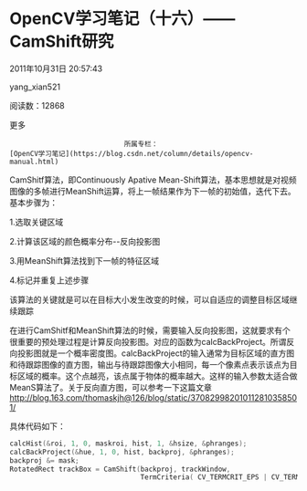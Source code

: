 # OpenCV学习笔记（十六）——CamShift研究

2011年10月31日 20:57:43

yang_xian521

阅读数：12868

更多

 								所属专栏： 																[OpenCV学习笔记](https://blog.csdn.net/column/details/opencv-manual.html) 																 							

 									

CamShitf算法，即Continuously Apative Mean-Shift算法，基本思想就是对视频图像的多帧进行MeanShift运算，将上一帧结果作为下一帧的初始值，迭代下去。基本步骤为：

1.选取关键区域

2.计算该区域的颜色概率分布--反向投影图

3.用MeanShift算法找到下一帧的特征区域

4.标记并重复上述步骤

该算法的关键就是可以在目标大小发生改变的时候，可以自适应的调整目标区域继续跟踪

在进行CamShitf和MeanShift算法的时候，需要输入反向投影图，这就要求有个很重要的预处理过程是计算反向投影图。对应的函数为calcBackProject。所谓反向投影图就是一个概率密度图。calcBackProject的输入通常为目标区域的直方图和待跟踪图像的直方图，输出与待跟踪图像大小相同，每一个像素点表示该点为目标区域的概率。这个点越亮，该点属于物体的概率越大。这样的输入参数太适合做MeanS算法了。关于反向直方图，可以参考一下这篇文章<http://blog.163.com/thomaskjh@126/blog/static/370829982010112810358501/>

具体代码如下：



```cpp
calcHist(&roi, 1, 0, maskroi, hist, 1, &hsize, &phranges);
calcBackProject(&hue, 1, 0, hist, backproj, &phranges);
backproj &= mask;
RotatedRect trackBox = CamShift(backproj, trackWindow,
                                TermCriteria( CV_TERMCRIT_EPS | CV_TERMCRIT_ITER, 10, 1 ));
```